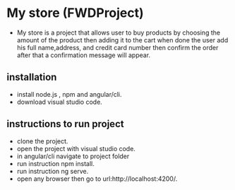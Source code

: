 # My store (FWDProject)
- My store is a project that allows user to buy products by choosing the amount of the product then adding it to the cart when done the user add his full name,address, and credit card number then confirm the order after that a confirmation message will appear.

## installation
- install node.js , npm and angular/cli.
- download visual studio code. 

## instructions to run project
- clone the project.
- open the project with visual studio code.
- in angular/cli navigate to project folder
- run instruction npm install.
- run instruction ng serve. 
- open any browser then go to url:http://localhost:4200/.